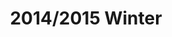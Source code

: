 ---
layout: post
title: 2014/2015 Winter
category: playlists
tags:
- music
rdio: http://rd.io/x/QXaYuDPkh_Q/
image: http://m.rdio.com/_is/?aid=5411107-1,368759-2,594768-1,2205221-1,2919308-4,3490049-1,3910896-2,5196838-4,5566513-1&w=600&h=600
feed: nah
redirect_from: /playlists/2015/03/20/winter/

permalink: /playlists/2015/winter/ 

---